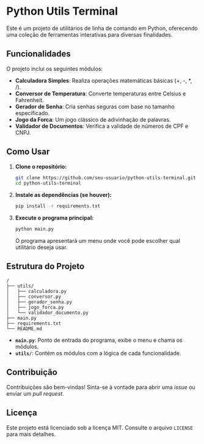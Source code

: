# Python Utils Terminal

Este é um projeto de utilitários de linha de comando em Python, oferecendo uma coleção de ferramentas interativas para diversas finalidades.

## Funcionalidades

O projeto inclui os seguintes módulos:

- **Calculadora Simples**: Realiza operações matemáticas básicas (+, -, *, /).
- **Conversor de Temperatura**: Converte temperaturas entre Celsius e Fahrenheit.
- **Gerador de Senha**: Cria senhas seguras com base no tamanho especificado.
- **Jogo da Forca**: Um jogo clássico de adivinhação de palavras.
- **Validador de Documentos**: Verifica a validade de números de CPF e CNPJ.

## Como Usar

1.  **Clone o repositório:**
    ```bash
    git clone https://github.com/seu-usuario/python-utils-terminal.git
    cd python-utils-terminal
    ```

2.  **Instale as dependências (se houver):**
    ```bash
    pip install -r requirements.txt
    ```

3.  **Execute o programa principal:**
    ```bash
    python main.py
    ```

    O programa apresentará um menu onde você pode escolher qual utilitário deseja usar.

## Estrutura do Projeto

```
/
├── utils/
│   ├── calculadora.py
│   ├── conversor.py
│   ├── gerador_senha.py
│   ├── jogo_forca.py
│   └── validador_documento.py
├── main.py
├── requirements.txt
└── README.md
```

- **`main.py`**: Ponto de entrada do programa, exibe o menu e chama os módulos.
- **`utils/`**: Contém os módulos com a lógica de cada funcionalidade.

## Contribuição

Contribuições são bem-vindas! Sinta-se à vontade para abrir uma *issue* ou enviar um *pull request*.

## Licença

Este projeto está licenciado sob a licença MIT. Consulte o arquivo `LICENSE` para mais detalhes.